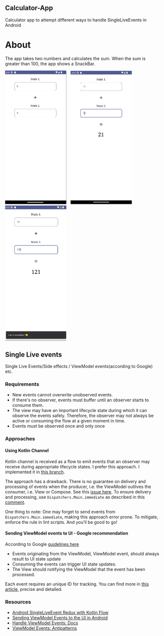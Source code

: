 ## Calculator-App
Calculator app to attempt different ways to handle SingleLiveEvents in Android

# About
The app takes two numbers and calculates the sum. When the sum is greater than 100, the app shows a SnackBar.

<img src="https://github.com/BKinya/Calculator-App/blob/main/img/start.png" width="200" alt="Calculator input fields">&emsp;<img src="https://github.com/BKinya/Calculator-App/blob/main/img/second.png" width="200" alt="Calculator screen showing sum of two numbers">&emsp;<img src="https://github.com/BKinya/Calculator-App/blob/main/img/snackbar.png" width="200" alt="Calculator screen showing sum of two numbers and a snackbar message">

## Single Live events
Single Live Events/Side effects / ViewModel events(according to Google) etc.

### Requirements
- New events cannot overwrite unobserved events.
- If there's no observer, events must buffer until an observer starts to consume them.
- The view may have an important lifecycle state during which it can observe the events safely. Therefore, the observer may not always be active or consuming the flow at a given moment in time.
- Events must be observed once and only once

### Approaches
#### Using Kotlin Channel
Kotlin channel is received as a flow to emit events that an observer may receive during appropriate lifecycle states.
I prefer this approach. I implemented it in [this branch](https://github.com/BKinya/Calculator-App/tree/Implement-single-live-event-with-channels).

The approach has a drawback. There is no guarantee on delivery and processing of events when the producer, i.e. the ViewModel outlives the consumer, i.e. View or Compose. See this [issue here](https://github.com/Kotlin/kotlinx.coroutines/issues/2886).
To ensure delivery and processing, use `Dispatchers.Main.immediate` as described in this [comment](https://github.com/Kotlin/kotlinx.coroutines/issues/2886#issuecomment-901188295).

One thing to note: One may forget to send events from `Dispatchers.Main.immediate`, making this approach error prone. To mitigate, enforce the rule in lint scripts. And you'll be good to go!
#### Sending ViewModel events to UI - Google recommendation
According to Google [guidelines here](https://developer.android.com/topic/architecture/ui-layer/events#handle-viewmodel-events)
- Events originating from the ViewModel, ViewModel event, should always result to UI state update
- Consuming the events can trigger UI state updates.
- The View should notifying the ViewModel that the event has been processed.

Each event requires an unique ID for tracking. You can find more  in [this article](https://www.droidcon.com/2022/01/14/sending-viewmodel-events-to-the-ui-in-android/), precise and detailed.


### Resources
- [Android SingleLiveEvent Redux with Kotlin Flow](https://proandroiddev.com/android-singleliveevent-redux-with-kotlin-flow-b755c70bb055)
- [Sending ViewModel Events to the UI in Android](https://www.droidcon.com/2022/01/14/sending-viewmodel-events-to-the-ui-in-android/)
- [Handle ViewModel Events: Docs](https://developer.android.com/topic/architecture/ui-layer/events#handle-viewmodel-events)
- [ViewModel Events: Antipatterns](https://medium.com/androiddevelopers/viewmodel-one-off-event-antipatterns-16a1da869b95)


